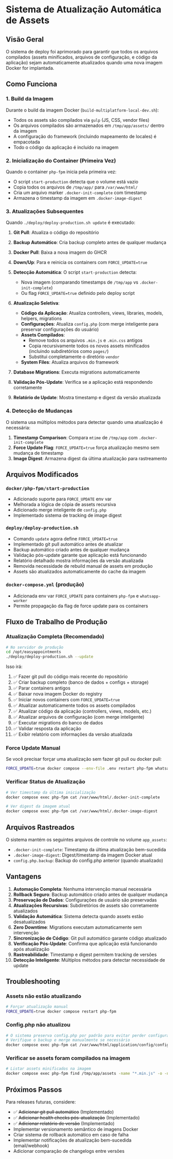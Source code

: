 # Sistema de Atualização Automática de Assets

## Visão Geral

O sistema de deploy foi aprimorado para garantir que todos os arquivos compilados (assets minificados, arquivos de configuração, e código da aplicação) sejam automaticamente atualizados quando uma nova imagem Docker for implantada.

## Como Funciona

### 1. Build da Imagem

Durante o build da imagem Docker (`build-multiplatform-local-dev.sh`):
- Todos os assets são compilados via `gulp` (JS, CSS, vendor files)
- Os arquivos compilados são armazenados em `/tmp/app/assets/` dentro da imagem
- A configuração do framework (incluindo mapeamento de locales) é empacotada
- Todo o código da aplicação é incluído na imagem

### 2. Inicialização do Container (Primeira Vez)

Quando o container `php-fpm` inicia pela primeira vez:
- O script `start-production` detecta que o volume está vazio
- Copia todos os arquivos de `/tmp/app/` para `/var/www/html/`
- Cria um arquivo marker `.docker-init-complete` com timestamp
- Armazena o timestamp da imagem em `.docker-image-digest`

### 3. Atualizações Subsequentes

Quando `./deploy/deploy-production.sh update` é executado:

1. **Git Pull**: Atualiza o código do repositório
2. **Backup Automático**: Cria backup completo antes de qualquer mudança
3. **Docker Pull**: Baixa a nova imagem do GHCR
4. **Down/Up**: Para e reinicia os containers com `FORCE_UPDATE=true`
5. **Detecção Automática**: O script `start-production` detecta:
   - Nova imagem (comparando timestamps de `/tmp/app` vs `.docker-init-complete`)
   - Ou flag `FORCE_UPDATE=true` definido pelo deploy script

6. **Atualização Seletiva**:
   - **Código da Aplicação**: Atualiza controllers, views, libraries, models, helpers, migrations
   - **Configurações**: Atualiza `config.php` (com merge inteligente para preservar configurações do usuário)
   - **Assets Compilados**:
     - Remove todos os arquivos `.min.js` e `.min.css` antigos
     - Copia recursivamente todos os novos assets minificados (incluindo subdiretórios como `pages/`)
     - Substitui completamente o diretório `vendor`
   - **System Files**: Atualiza arquivos do framework

7. **Database Migrations**: Executa migrations automaticamente
8. **Validação Pós-Update**: Verifica se a aplicação está respondendo corretamente
9. **Relatório de Update**: Mostra timestamp e digest da versão atualizada

### 4. Detecção de Mudanças

O sistema usa múltiplos métodos para detectar quando uma atualização é necessária:

1. **Timestamp Comparison**: Compara `mtime` de `/tmp/app` com `.docker-init-complete`
2. **Force Update Flag**: `FORCE_UPDATE=true` força atualização mesmo sem mudança de timestamp
3. **Image Digest**: Armazena digest da última atualização para rastreamento

## Arquivos Modificados

### `docker/php-fpm/start-production`
- Adicionado suporte para `FORCE_UPDATE` env var
- Melhorada a lógica de cópia de assets recursiva
- Adicionado merge inteligente de `config.php`
- Implementado sistema de tracking de image digest

### `deploy/deploy-production.sh`
- Comando `update` agora define `FORCE_UPDATE=true`
- Implementado git pull automático antes de atualizar
- Backup automático criado antes de qualquer mudança
- Validação pós-update garante que aplicação está funcionando
- Relatório detalhado mostra informações da versão atualizada
- Removida necessidade de rebuild manual de assets em produção
- Assets são atualizados automaticamente do cache da imagem

### `docker-compose.yml` (produção)
- Adicionada env var `FORCE_UPDATE` para containers `php-fpm` e `whatsapp-worker`
- Permite propagação da flag de force update para os containers

## Fluxo de Trabalho de Produção

### Atualização Completa (Recomendado)
```bash
# No servidor de produção
cd /opt/easyappointments
./deploy/deploy-production.sh --update
```

Isso irá:
1. ✅ Fazer git pull do código mais recente do repositório
2. ✅ Criar backup completo (banco de dados + configs + storage)
3. ✅ Parar containers antigos
4. ✅ Baixar nova imagem Docker do registry
5. ✅ Iniciar novos containers com `FORCE_UPDATE=true`
6. ✅ Atualizar automaticamente todos os assets compilados
7. ✅ Atualizar código da aplicação (controllers, views, models, etc.)
8. ✅ Atualizar arquivos de configuração (com merge inteligente)
9. ✅ Executar migrations do banco de dados
10. ✅ Validar resposta da aplicação
11. ✅ Exibir relatório com informações da versão atualizada

### Force Update Manual
Se você precisar forçar uma atualização sem fazer git pull ou docker pull:
```bash
FORCE_UPDATE=true docker compose --env-file .env restart php-fpm whatsapp-worker
```

### Verificar Status de Atualização
```bash
# Ver timestamp da última inicialização
docker compose exec php-fpm cat /var/www/html/.docker-init-complete

# Ver digest da imagem atual
docker compose exec php-fpm cat /var/www/html/.docker-image-digest
```

## Arquivos Rastreados

O sistema mantém os seguintes arquivos de controle no volume `app_assets`:

- `.docker-init-complete`: Timestamp da última atualização bem-sucedida
- `.docker-image-digest`: Digest/timestamp da imagem Docker atual
- `config.php.backup`: Backup do config.php anterior (quando atualizado)

## Vantagens

1. **Automação Completa**: Nenhuma intervenção manual necessária
2. **Rollback Seguro**: Backup automático criado antes de qualquer mudança
3. **Preservação de Dados**: Configurações de usuário são preservadas
4. **Atualizações Recursivas**: Subdiretórios de assets são corretamente atualizados
5. **Validação Automática**: Sistema detecta quando assets estão desatualizados
6. **Zero Downtime**: Migrations executam automaticamente sem intervenção
7. **Sincronização de Código**: Git pull automático garante código atualizado
8. **Verificação Pós-Update**: Confirma que aplicação está funcionando após atualização
9. **Rastreabilidade**: Timestamp e digest permitem tracking de versões
10. **Detecção Inteligente**: Múltiplos métodos para detectar necessidade de update

## Troubleshooting

### Assets não estão atualizando
```bash
# Forçar atualização manual
FORCE_UPDATE=true docker compose restart php-fpm
```

### Config.php não atualizou
```bash
# O sistema preserva config.php por padrão para evitar perder configurações
# Verifique o backup e merge manualmente se necessário
docker compose exec php-fpm cat /var/www/html/application/config/config.php.backup
```

### Verificar se assets foram compilados na imagem
```bash
# Listar assets minificados na imagem
docker compose exec php-fpm find /tmp/app/assets -name "*.min.js" -o -name "*.min.css"
```

## Próximos Passos

Para releases futuras, considere:
- ✅ ~~Adicionar git pull automático~~ (Implementado)
- ✅ ~~Adicionar health checks pós-atualização~~ (Implementado)
- ✅ ~~Adicionar relatório de versão~~ (Implementado)
- Implementar versionamento semântico de imagens Docker
- Criar sistema de rollback automático em caso de falha
- Implementar notificações de atualização bem-sucedida (email/webhook)
- Adicionar comparação de changelogs entre versões

